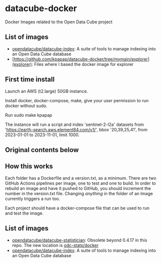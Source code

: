 # datacube-docker

Docker Images related to the Open Data Cube project

## List of images

- [opendatacube/datacube-index](index/readme.md): A suite of tools to manage indexing into an Open Data Cube database
- [https://github.com/kpapap/datacube-docker/tree/mymain/explorer](explorer): Files where I based the docker image for explorer

## First time install

Launch an AWS (t2.large) 50GB instance.

Install docker, docker-compose, make, give your user permission to run docker without sudo.

Run sudo make kpapap

The instance will run a script and index 'sentinel-2-l2a' datasets from 'https://earth-search.aws.element84.com/v1/', bbox '20,39,25,41', from 2023-01-01 to 2023-11-01, limit 1000.

## Original contents below

## How this works

Each folder has a Dockerfile and a version.txt, as a minimum. There are two GitHub Actions
pipelines per image, one to test and one to build. In order to rebuild an image and have
it pushed to GitHub, you should increment the number in the version.txt file. Changing _anything_
in the folder of an Image currently triggers a run too.

Each project should have a docker-compose file that can be used to run and test the image.

## List of images

- [opendatacube/datacube-statistician](https://github.com/opendatacube/odc-stats/): Obsolete beyond 0.4.17 in this repo. The new location is [odc-stats/docker](https://github.com/opendatacube/odc-stats/tree/develop/docker)
- [opendatacube/datacube-index](index/readme.md): A suite of tools to manage indexing into an Open Data Cube database
